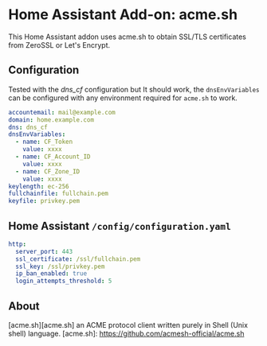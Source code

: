 # Home Assistant Add-on: acme.sh

This Home Assistant addon uses acme.sh to obtain SSL/TLS certificates from ZeroSSL or Let's Encrypt.

## Configuration

Tested with the *dns_cf* configuration but It should work, the `dnsEnvVariables` can be configured with any environment required for `acme.sh` to work.

```yaml
accountemail: mail@example.com
domain: home.example.com
dns: dns_cf
dnsEnvVariables:
  - name: CF_Token
    value: xxxx
  - name: CF_Account_ID
    value: xxxx
  - name: CF_Zone_ID
    value: xxxx
keylength: ec-256
fullchainfile: fullchain.pem
keyfile: privkey.pem
```

## Home Assistant `/config/configuration.yaml`

```yaml
http:
  server_port: 443
  ssl_certificate: /ssl/fullchain.pem
  ssl_key: /ssl/privkey.pem
  ip_ban_enabled: true
  login_attempts_threshold: 5
```

## About

[acme.sh][acme.sh] an ACME protocol client written purely in Shell (Unix shell) language.
[acme.sh]: <https://github.com/acmesh-official/acme.sh>
